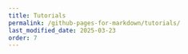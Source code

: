 ```yaml
---
title: Tutorials
permalink: /github-pages-for-markdown/tutorials/
last_modified_date: 2025-03-23
order: 7
---
```


